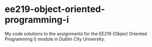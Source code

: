 # ee219-object-oriented-programming-i
My code solutions to the assignments for the EE219 (Object Oriented Programming I) module in Dublin City University.
